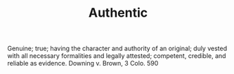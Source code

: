 ---
title: Authentic
letter: A
permalink: "/definitions/authentic.html"
body: Genuine; true; having the character and authority of an original; duly vested
  with all necessary formalities and legally attested; competent, credible, and reliable
  as evidence. Downing v. Brown, 3 Colo. 590
published_at: '2018-07-07'
layout: post
---